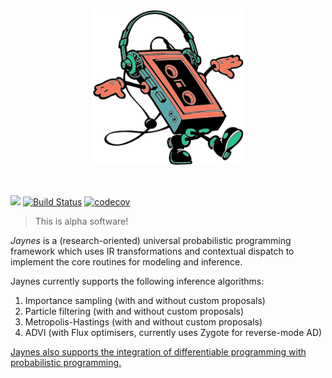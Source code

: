 <p align="center">
<img height="250px" src="docs/assets/jaynes.png"/>
</p>
<br>

[![](https://img.shields.io/badge/docs-dev-blue.svg)](https://femtomc.github.io/Jaynes.jl/dev)
[![Build Status](https://travis-ci.org/femtomc/Jaynes.jl.svg?branch=master)](https://travis-ci.org/femtomc/Jaynes.jl)
[![codecov](https://codecov.io/gh/femtomc/Jaynes.jl/branch/master/graph/badge.svg)](https://codecov.io/gh/femtomc/Jaynes.jl)

> This is alpha software!

_Jaynes_ is a (research-oriented) universal probabilistic programming framework which uses IR transformations and contextual dispatch to implement the core routines for modeling and inference.

Jaynes currently supports the following inference algorithms:

1. Importance sampling (with and without custom proposals)
2. Particle filtering (with and without custom proposals)
3. Metropolis-Hastings (with and without custom proposals)
4. ADVI (with Flux optimisers, currently uses Zygote for reverse-mode AD)

[Jaynes also supports the integration of differentiable programming with probabilistic programming.](https://femtomc.github.io/Jaynes.jl/dev/diff_prog/)
